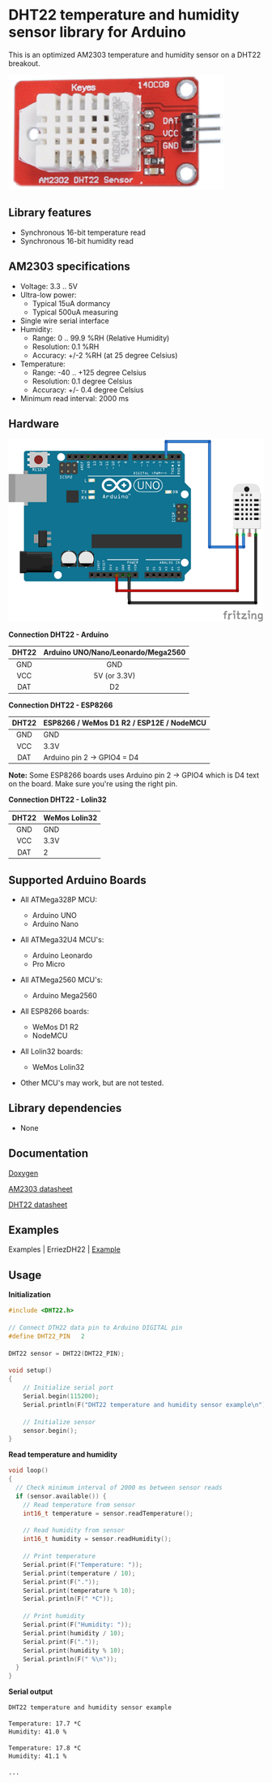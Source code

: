 # DHT22 temperature and humidity sensor library for Arduino

This is an optimized AM2303 temperature and humidity sensor on a DHT22 breakout.

![AM2302 DHT22 sensor](https://raw.githubusercontent.com/Erriez/ErriezDHT22/master/extras/AM2302_DHT22_sensor.png)



## Library features

- Synchronous 16-bit temperature read
- Synchronous 16-bit humidity read




## AM2303 specifications

- Voltage: 3.3 .. 5V
- Ultra-low power:
  - Typical 15uA dormancy
  - Typical 500uA measuring
- Single wire serial interface
- Humidity:
  - Range: 0 .. 99.9 %RH (Relative Humidity)
  - Resolution:  0.1 %RH
  - Accuracy: +/-2 %RH (at 25 degree Celsius)
- Temperature:
  - Range: -40 .. +125 degree Celsius
  - Resolution: 0.1 degree Celsius
  - Accuracy: +/- 0.4 degree Celsius
- Minimum read interval: 2000 ms



## Hardware

![Schematic DHT22 and Arduino UNO](https://raw.githubusercontent.com/Erriez/ErriezDHT22/master/extras/DHT22_Arduino_UNO.png)

**Connection DHT22 - Arduino**

| DHT22 | Arduino UNO/Nano/Leonardo/Mega2560 |
| :---: | :--------------------------------: |
|  GND  |                GND                 |
|  VCC  |            5V (or 3.3V)            |
|  DAT  |                 D2                 |

**Connection DHT22 - ESP8266**

| DHT22 | ESP8266 / WeMos D1 R2 / ESP12E / NodeMCU |
| :---: | ---------------------------------------- |
|  GND  | GND                                      |
|  VCC  | 3.3V                                     |
|  DAT  | Arduino pin 2 -> GPIO4 = D4              |

**Note:** Some ESP8266 boards uses Arduino pin 2 -> GPIO4 which is D4 text on the board. Make sure you're using the right pin.


**Connection DHT22 - Lolin32**

| DHT22 | WeMos Lolin32 |
| :---: | ------------- |
|  GND  | GND           |
|  VCC  | 3.3V          |
|  DAT  | 2             |

## Supported Arduino Boards

- All ATMega328P MCU:
  - Arduino UNO
  - Arduino Nano
- All ATMega32U4 MCU's:
  - Arduino Leonardo
  - Pro Micro
- All ATMega2560 MCU's:
  - Arduino Mega2560
- All ESP8266 boards:
  - WeMos D1 R2
  - NodeMCU
- All Lolin32 boards:
  - WeMos Lolin32


- Other MCU's may work, but are not tested.



## Library dependencies

* None



## Documentation

[Doxygen](https://github.com/Erriez/ErriezDHT22/raw/master/doc/latex/refman.pdf)

[AM2303 datasheet](http://www.aosong.com/asp_bin/Products/en/AM2303.pdf)

[DHT22 datasheet](https://www.google.com/search?q=DHT22+datasheet)



## Examples

Examples | ErriezDH22 | [Example](https://github.com/Erriez/ErriezDHT22/blob/master/examples/Example/Example.ino)



## Usage

**Initialization**

```c++
#include <DHT22.h>
  
// Connect DTH22 data pin to Arduino DIGITAL pin
#define DHT22_PIN   2
  
DHT22 sensor = DHT22(DHT22_PIN);
  
void setup()
{
    // Initialize serial port
    Serial.begin(115200);
    Serial.println(F("DHT22 temperature and humidity sensor example\n"));
    
    // Initialize sensor
    sensor.begin();
}
```



**Read temperature and humidity**

```c++
void loop()
{
  // Check minimum interval of 2000 ms between sensor reads
  if (sensor.available()) {
    // Read temperature from sensor
    int16_t temperature = sensor.readTemperature();
  
    // Read humidity from sensor
    int16_t humidity = sensor.readHumidity();
  
    // Print temperature
    Serial.print(F("Temperature: "));
    Serial.print(temperature / 10);
    Serial.print(F("."));
    Serial.print(temperature % 10);
    Serial.println(F(" *C"));
  
    // Print humidity
    Serial.print(F("Humidity: "));
    Serial.print(humidity / 10);
    Serial.print(F("."));
    Serial.print(humidity % 10);
    Serial.println(F(" %\n"));
  }
}
```



**Serial output**

```
DHT22 temperature and humidity sensor example
  
Temperature: 17.7 *C
Humidity: 41.0 %
  
Temperature: 17.8 *C
Humidity: 41.1 %
  
...
```

